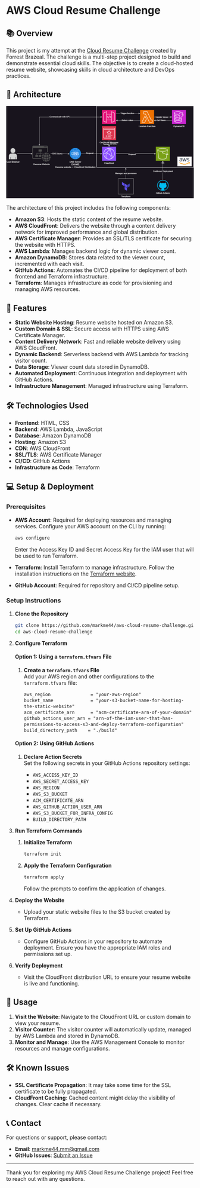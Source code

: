 
# AWS Cloud Resume Challenge

## 📚 Overview

This project is my attempt at the [Cloud Resume Challenge](https://cloudresumechallenge.dev/) created by Forrest Brazeal. The challenge is a multi-step project designed to build and demonstrate essential cloud skills. The objective is to create a cloud-hosted resume website, showcasing skills in cloud architecture and DevOps practices.

## 📐 Architecture

![Architecture Diagram](architecture-diagram/architecture-diagram.png) <!-- Replace with the path to your architecture diagram image -->

The architecture of this project includes the following components:

- **Amazon S3**: Hosts the static content of the resume website.
- **AWS CloudFront**: Delivers the website through a content delivery network for improved performance and global distribution.
- **AWS Certificate Manager**: Provides an SSL/TLS certificate for securing the website with HTTPS.
- **AWS Lambda**: Manages backend logic for dynamic viewer count.
- **Amazon DynamoDB**: Stores data related to the viewer count, incremented with each visit.
- **GitHub Actions**: Automates the CI/CD pipeline for deployment of both frontend and Terraform infrastructure.
- **Terraform**: Manages infrastructure as code for provisioning and managing AWS resources.

## 🚀 Features

- **Static Website Hosting**: Resume website hosted on Amazon S3.
- **Custom Domain & SSL**: Secure access with HTTPS using AWS Certificate Manager.
- **Content Delivery Network**: Fast and reliable website delivery using AWS CloudFront.
- **Dynamic Backend**: Serverless backend with AWS Lambda for tracking visitor count.
- **Data Storage**: Viewer count data stored in DynamoDB.
- **Automated Deployment**: Continuous integration and deployment with GitHub Actions.
- **Infrastructure Management**: Managed infrastructure using Terraform.

## 🛠️ Technologies Used

- **Frontend**: HTML, CSS
- **Backend**: AWS Lambda, JavaScript
- **Database**: Amazon DynamoDB
- **Hosting**: Amazon S3
- **CDN**: AWS CloudFront
- **SSL/TLS**: AWS Certificate Manager
- **CI/CD**: GitHub Actions
- **Infrastructure as Code**: Terraform

## 💻 Setup & Deployment

### Prerequisites

- **AWS Account**: Required for deploying resources and managing services. Configure your AWS account on the CLI by running:

  ```bash
  aws configure
  ```

  Enter the Access Key ID and Secret Access Key for the IAM user that will be used to run Terraform.

- **Terraform**: Install Terraform to manage infrastructure. Follow the installation instructions on the [Terraform website](https://www.terraform.io/downloads.html).

- **GitHub Account**: Required for repository and CI/CD pipeline setup.

### Setup Instructions

1. **Clone the Repository**

   ```bash
   git clone https://github.com/markme44/aws-cloud-resume-challenge.git
   cd aws-cloud-resume-challenge
   ```

2. **Configure Terraform**

   #### Option 1: Using a `terraform.tfvars` File

   1. **Create a `terraform.tfvars` File**  
      Add your AWS region and other configurations to the `terraform.tfvars` file:

      ```hcl
      aws_region               = "your-aws-region"
      bucket_name              = "your-s3-bucket-name-for-hosting-the-static-website"
      acm_certificate_arn      = "acm-certificate-arn-of-your-domain"
      github_actions_user_arn = "arn-of-the-iam-user-that-has-permissions-to-access-s3-and-deploy-terraform-configuration"
      build_directory_path    = "./build"
      ```

   #### Option 2: Using GitHub Actions

   1. **Declare Action Secrets**  
      Set the following secrets in your GitHub Actions repository settings:

      - `AWS_ACCESS_KEY_ID`
      - `AWS_SECRET_ACCESS_KEY`
      - `AWS_REGION`
      - `AWS_S3_BUCKET`
      - `ACM_CERTIFICATE_ARN`
      - `AWS_GITHUB_ACTION_USER_ARN`
      - `AWS_S3_BUCKET_FOR_INFRA_CONFIG`
      - `BUILD_DIRECTORY_PATH`

3. **Run Terraform Commands**

   1. **Initialize Terraform**

      ```bash
      terraform init
      ```

   2. **Apply the Terraform Configuration**

      ```bash
      terraform apply
      ```

      Follow the prompts to confirm the application of changes.

4. **Deploy the Website**

   - Upload your static website files to the S3 bucket created by Terraform.

5. **Set Up GitHub Actions**

   - Configure GitHub Actions in your repository to automate deployment. Ensure you have the appropriate IAM roles and permissions set up.

6. **Verify Deployment**

   - Visit the CloudFront distribution URL to ensure your resume website is live and functioning.

## 🔧 Usage

1. **Visit the Website**: Navigate to the CloudFront URL or custom domain to view your resume.
2. **Visitor Counter**: The visitor counter will automatically update, managed by AWS Lambda and stored in DynamoDB.
3. **Monitor and Manage**: Use the AWS Management Console to monitor resources and manage configurations.

## 🛠️ Known Issues

- **SSL Certificate Propagation**: It may take some time for the SSL certificate to be fully propagated.
- **CloudFront Caching**: Cached content might delay the visibility of changes. Clear cache if necessary.

## 📞 Contact

For questions or support, please contact:

- **Email**: [markme44.mm@gmail.com](mailto:markme44.mm@gmail.com)
- **GitHub Issues**: [Submit an Issue](https://github.com/markme44/aws-cloud-resume-challenge/issues)

---

Thank you for exploring my AWS Cloud Resume Challenge project! Feel free to reach out with any questions.
